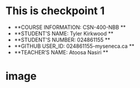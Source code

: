 # This is checkpoint 1 

- **COURSE INFORMATION: CSN-400-NBB **
- **STUDENT’S NAME: Tyler Kirkwood **
- **STUDENT'S NUMBER: 024861155 **
- **GITHUB USER_ID: 024861155-myseneca.ca **
- **TEACHER’S NAME: Atoosa Nasiri **

# image

